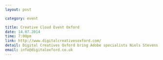 ```yaml
---
layout: post

category: event

title: Creative Cloud Event Oxford
date: 14.07.2014
time: 7:00pm
link: http://www.digitalcreativesoxford.com/
detail: Digital Creatives Oxford bring Adobe specialists Niels Stevens and Tony Harmer to Said Business School for a special 2 hour presentation on the upcoming new features of Adobe Creative Cloud for film makers, photographers, artists and designers. Don’t miss this opportunity to see the latest features in the new release of Adobe Creative Cloud 2014.
email: info@digitaloxford.co.uk
---
```

